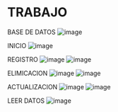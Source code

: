 # TRABAJO
BASE DE DATOS
![image](https://user-images.githubusercontent.com/78650703/167309594-86063d35-7be5-4043-a68b-5dc7fa056200.png)

INICIO
![image](https://user-images.githubusercontent.com/78650703/167309612-67205ebb-3128-4a6a-b674-37f04f590833.png)

REGISTRO
![image](https://user-images.githubusercontent.com/78650703/167309625-7d4e8dd2-112f-48fb-803d-f4c6d5b9f630.png)
![image](https://user-images.githubusercontent.com/78650703/167309636-38e38768-c9d3-4d29-b24d-e699560a5693.png)

ELIMICACION
![image](https://user-images.githubusercontent.com/78650703/167309654-764c15b1-e21d-4987-a248-f5fc71362a9b.png)
![image](https://user-images.githubusercontent.com/78650703/167309663-2a932f4b-0364-4b48-8dd1-8edbe0d28019.png)

ACTUALIZACION
![image](https://user-images.githubusercontent.com/78650703/167309677-6cab44f4-c567-4234-a5b3-fac79c44fc07.png)
![image](https://user-images.githubusercontent.com/78650703/167309687-7d31a681-c60e-4ce1-a708-e1e179d0f312.png)

LEER DATOS
![image](https://user-images.githubusercontent.com/78650703/167309692-02ec19ac-15bf-4b17-b631-646eb6f32bf8.png)
